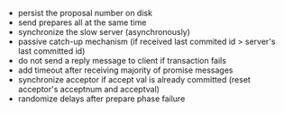 - persist the proposal number on disk 
- send prepares all at the same time
- synchronize the slow server (asynchronously)
- passive catch-up mechanism (if received last commited id > server's last committed id)
- do not send a reply message to client if transaction fails
- add timeout after receiving majority of promise messages
- synchronize acceptor if accept val is already committed (reset acceptor's acceptnum and acceptval)
- randomize delays after prepare phase failure